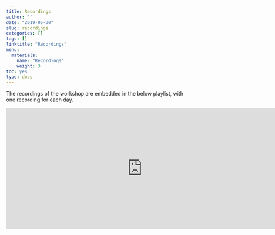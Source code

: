```yaml
---
title: Recordings
author: ''
date: "2019-05-30"
slug: recordings
categories: []
tags: []
linktitle: "Recordings"
menu:
  materials:
    name: "Recordings"
    weight: 3
toc: yes
type: docs
---
```


The recordings of the workshop are embedded in the below playlist, with one recording for each day.

<iframe
src="https://cdnapisec.kaltura.com/p/368641/sp/36864100/embedIframeJs/uiconf_id/32884722/partner_id/368641/widget_id/1_9lsfkqvu?iframeembed=true&playerId=kaltura_player_5ce403e859628&flashvars[playlistAPI.kpl0Id]=1_9h0pbvhf&flashvars[playlistAPI.autoContinue]=true&flashvars[playlistAPI.autoInsert]=true&flashvars[ks]=&flashvars[localizationCode]=en"
width="740" height="330" allowfullscreen webkitallowfullscreen
mozAllowFullScreen allow="autoplay *; fullscreen *; encrypted-media *"
frameborder="0" title="Kaltura Player"></iframe>
